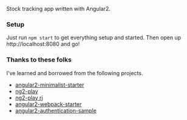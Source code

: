Stock tracking app written with Angular2.

### Setup

Just run `npm start` to get everything setup and started. Then open up http://localhost:8080 and go!

### Thanks to these folks

I've learned and borrowed from the following projects.

- [angular2-minimalist-starter](https://github.com/rogerpadilla/angular2-minimalist-starter)
- [ng2-play](https://github.com/pkozlowski-opensource/ng2-play)
- [ng2-play rj](https://github.com/rolandjitsu/ng2-play)
- [angular2-webpack-starter](https://github.com/angular-class/angular2-webpack-starter)
- [angular2-authentication-sample](https://github.com/auth0/angular2-authentication-sample)
